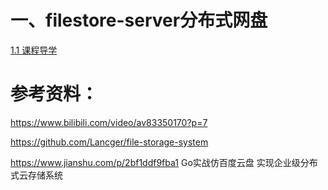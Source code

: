 # 一、filestore-server分布式网盘

[1.1 课程导学](./docs/1.1、课程导学.md)

# 参考资料：

https://www.bilibili.com/video/av83350170?p=7

https://github.com/Lancger/file-storage-system

https://www.jianshu.com/p/2bf1ddf9fba1  Go实战仿百度云盘 实现企业级分布式云存储系统